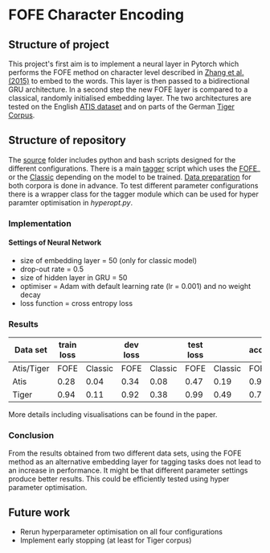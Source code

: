 # FOFE Character Encoding

## Structure of project

This project's first aim is to implement a neural layer in Pytorch which performs the FOFE method on character level described in [Zhang et al. (2015)](http://www.aclweb.org/anthology/P15-2081) to embed to the words. This layer is then passed to a bidirectional GRU architecture.
In a second step the new FOFE layer is compared to a classical, randomly initialised embedding layer.
The two architectures are tested on the English [ATIS dataset](https://github.com/Microsoft/CNTK/tree/master/Examples/LanguageUnderstanding/ATIS/Data) and on parts of the German [Tiger Corpus](http://www.ims.uni-stuttgart.de/forschung/ressourcen/korpora/TIGERCorpus/download/start.html).

## Structure of repository

The [source](../src) folder includes python and bash scripts designed for the different configurations. There is a main [tagger](../src/py-scripts/tagger.py) script which uses the [FOFE](../src/py-scripts/fofe_model.py)_ or the [Classic](../src/py-scripts/classic_model.py) depending on the model to be trained. [Data preparation](../src/py-scripts/prep.py) for both corpora is done in advance.
To test different parameter configurations there is a wrapper class for the tagger module which can be used for hyper paramter optimisation in _hyperopt.py_.

### Implementation

#### Settings of Neural Network
* size of embedding layer = 50 (only for classic model)
* drop-out rate = 0.5
* size of hidden layer in GRU = 50
* optimiser = Adam with default learning rate (lr = 0.001) and no weight
decay
* loss function = cross entropy loss

### Results

Data set | train loss | | dev loss | | test loss | | accuracy  || weighted F1 | forgetting factor
-----|-----|-----|-----|-----|-----|-----|-----|-----|-----|-------
Atis/Tiger | FOFE  | Classic | FOFE  | Classic  | FOFE  | Classic  | FOFE  | Classic  | FOFE  | Classic  |  
 Atis| 0.28   | 0.04  | 0.34  | 0.08  | 0.47 | 0.19 | 0.91 | 0.98 | 0.48 | 0.74 | 0.98
 Tiger |  0.94 |   0.11| 0.92  |  0.38 | 0.99 | 0.49 |0.71 | 0.91 | 0.5 | 0.78 | 1.27
 
More details including visualisations can be found in the paper.

### Conclusion

From the results obtained from two different data sets, using the FOFE method as an alternative embedding layer for tagging tasks does not lead to an increase in performance. It might be that different parameter settings produce better results. This could be efficiently tested using hyper parameter optimisation.

## Future work

- Rerun hyperparameter optimisation on all four configurations
- Implement early stopping (at least for Tiger corpus)
